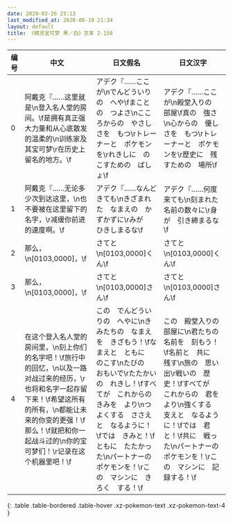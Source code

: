 ```yaml
---
date: 2020-03-26 23:13
last_modified_at: 2020-08-19 21:34
layout: default
title: 《精灵宝可梦 黑／白》文本 2-150
---
```

| 编号 | 中文 | 日文假名 | 日文汉字 |
| ---- | ---- | ---- | --- |
| 0 | 阿戴克『……这里就是\n登入名人堂的房间。\f是拥有真正强大力量和从心底散发的温柔的\n训练家及其宝可梦\r在历史上留名的地方。\f | アデク『……ここが\nでんどういりの　へや\fまことの　つよさ\nこころからの　やさしさを　もつ\rトレーナーと　ポケモンを\rれきしに　のこすための　ばしょ\f | アデク『……ここが\n殿堂入りの　部屋\f真の　強さ\n心からの　優しさを　もつ\rトレーナーと　ポケモンを\r歴史に　残すための　場所\f |
| 1 | 阿戴克『……无论多少次到达这里，\n也不要被在这里留下的名字，\r减缓你前进的速度啊。\f | アデク『……なんど　きても\nきざまれた　なまえの　かずかずに\rみが　ひきしまるな\f | アデク『……何度　来ても\n刻まれた　名前の数々に\r身が　引き締まるな\f |
| 2 | 那么，\n[0103,0000]，\f | さてと\n[0103,0000]くん\f | さてと\n[0103,0000]くん\f |
| 3 | 那么，\n[0103,0000]，\f | さてと\n[0103,0000]さん\f | さてと\n[0103,0000]さん\f |
| 4 | 在这个登入名人堂的房间里，\n刻上你们的名字吧！\f旅行中的回忆，\n以及一路对战过来的经历，\r也将和名字一起存留下来！\f希望这所有的所有，\n都能让未来的你变的更强！\f那么！\f就把和你一起战斗过的\n你的宝可梦们！\r记录在这个机器里吧！\f | この　でんどういりの　へやに\nきみたちの　なまえを　きざもう！\fなまえと　ともに　のこす\nたびの　おもいで\rたたかいの　れきし！\fすべてが　これからの　きみを　より\nつよくする　ささえと　なるように！\fでは　きみと！\fともに　たたかった\nパートナーの　ポケモンを！\rこの　マシンに　きろく　する！\f | この　殿堂入りの　部屋に\n君たちの　名前を　刻もう！\f名前と　共に　残す\n旅の　思い出\r戦いの　歴史！\fすべてが　これからの　君を　より\n強くする　支えと　なるように！\fでは　君と！\f共に　戦った\nパートナーの　ポケモンを！\rこの　マシンに　記録する！\f |
{: .table .table-bordered .table-hover .xz-pokemon-text .xz-pokemon-text-4 }